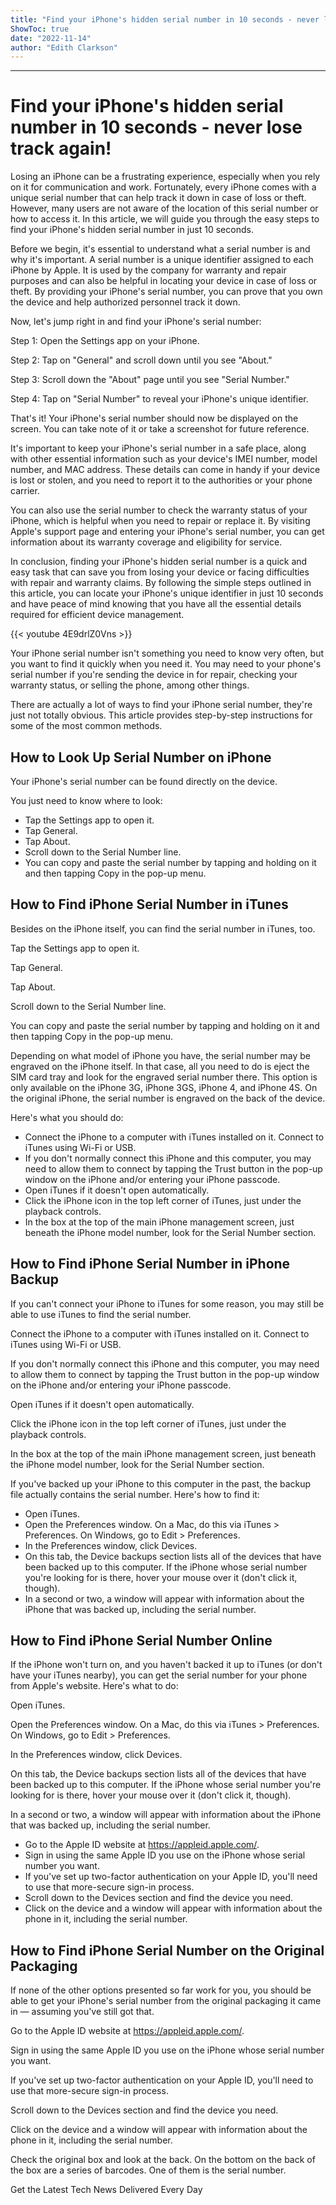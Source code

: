 ```yaml
---
title: "Find your iPhone's hidden serial number in 10 seconds - never lose track again!"
ShowToc: true 
date: "2022-11-14"
author: "Edith Clarkson"
---
```

*****
# Find your iPhone's hidden serial number in 10 seconds - never lose track again!

Losing an iPhone can be a frustrating experience, especially when you rely on it for communication and work. Fortunately, every iPhone comes with a unique serial number that can help track it down in case of loss or theft. However, many users are not aware of the location of this serial number or how to access it. In this article, we will guide you through the easy steps to find your iPhone's hidden serial number in just 10 seconds.

Before we begin, it's essential to understand what a serial number is and why it's important. A serial number is a unique identifier assigned to each iPhone by Apple. It is used by the company for warranty and repair purposes and can also be helpful in locating your device in case of loss or theft. By providing your iPhone's serial number, you can prove that you own the device and help authorized personnel track it down.

Now, let's jump right in and find your iPhone's serial number:

Step 1: Open the Settings app on your iPhone.

Step 2: Tap on "General" and scroll down until you see "About."

Step 3: Scroll down the "About" page until you see "Serial Number."

Step 4: Tap on "Serial Number" to reveal your iPhone's unique identifier.

That's it! Your iPhone's serial number should now be displayed on the screen. You can take note of it or take a screenshot for future reference.

It's important to keep your iPhone's serial number in a safe place, along with other essential information such as your device's IMEI number, model number, and MAC address. These details can come in handy if your device is lost or stolen, and you need to report it to the authorities or your phone carrier.

You can also use the serial number to check the warranty status of your iPhone, which is helpful when you need to repair or replace it. By visiting Apple's support page and entering your iPhone's serial number, you can get information about its warranty coverage and eligibility for service.

In conclusion, finding your iPhone's hidden serial number is a quick and easy task that can save you from losing your device or facing difficulties with repair and warranty claims. By following the simple steps outlined in this article, you can locate your iPhone's unique identifier in just 10 seconds and have peace of mind knowing that you have all the essential details required for efficient device management.

{{< youtube 4E9drlZ0Vns >}} 




Your iPhone serial number isn't something you need to know very often, but you want to find it quickly when you need it. You may need to your phone's serial number if you're sending the device in for repair, checking your warranty status, or selling the phone, among other things.

 

There are actually a lot of ways to find your iPhone serial number, they're just not totally obvious. This article provides step-by-step instructions for some of the most common methods.

 
##   How to Look Up Serial Number on iPhone  
 

Your iPhone's serial number can be found directly on the device.

 

You just need to know where to look:

 
- Tap the Settings app to open it.
 - Tap General.
 - Tap About.
 - Scroll down to the Serial Number line.
 - You can copy and paste the serial number by tapping and holding on it and then tapping Copy in the pop-up menu.

 
##   How to Find iPhone Serial Number in iTunes  
 

Besides on the iPhone itself, you can find the serial number in iTunes, too.

 

Tap the Settings app to open it.

 

Tap General.

 

Tap About.

 

Scroll down to the Serial Number line.

 

You can copy and paste the serial number by tapping and holding on it and then tapping Copy in the pop-up menu.

 
Depending on what model of iPhone you have, the serial number may be engraved on the iPhone itself. In that case, all you need to do is eject the SIM card tray and look for the engraved serial number there. This option is only available on the iPhone 3G, iPhone 3GS, iPhone 4, and iPhone 4S. On the original iPhone, the serial number is engraved on the back of the device.
 

Here's what you should do:

 
- Connect the iPhone to a computer with iTunes installed on it. Connect to iTunes using Wi-Fi or USB.
 - If you don't normally connect this iPhone and this computer, you may need to allow them to connect by tapping the Trust button in the pop-up window on the iPhone and/or entering your iPhone passcode.
 - Open iTunes if it doesn't open automatically.
 - Click the iPhone icon in the top left corner of iTunes, just under the playback controls.
 - In the box at the top of the main iPhone management screen, just beneath the iPhone model number, look for the Serial Number section.

 
##   How to Find iPhone Serial Number in iPhone Backup  
 

If you can't connect your iPhone to iTunes for some reason, you may still be able to use iTunes to find the serial number.

 

Connect the iPhone to a computer with iTunes installed on it. Connect to iTunes using Wi-Fi or USB.

 
If you don't normally connect this iPhone and this computer, you may need to allow them to connect by tapping the Trust button in the pop-up window on the iPhone and/or entering your iPhone passcode.
 

Open iTunes if it doesn't open automatically.

 

Click the iPhone icon in the top left corner of iTunes, just under the playback controls.

 

In the box at the top of the main iPhone management screen, just beneath the iPhone model number, look for the Serial Number section.

 

If you've backed up your iPhone to this computer in the past, the backup file actually contains the serial number. Here's how to find it:

 
- Open iTunes.
 - Open the Preferences window. On a Mac, do this via iTunes > Preferences. On Windows, go to Edit > Preferences.
 - In the Preferences window, click Devices.
 - On this tab, the Device backups section lists all of the devices that have been backed up to this computer. If the iPhone whose serial number you're looking for is there, hover your mouse over it (don't click it, though).
 - In a second or two, a window will appear with information about the iPhone that was backed up, including the serial number.

 
##   How to Find iPhone Serial Number Online  
 

If the iPhone won't turn on, and you haven't backed it up to iTunes (or don't have your iTunes nearby), you can get the serial number for your phone from Apple's website. Here's what to do:

 

Open iTunes.

 

Open the Preferences window. On a Mac, do this via iTunes > Preferences. On Windows, go to Edit > Preferences.

 

In the Preferences window, click Devices.

 

On this tab, the Device backups section lists all of the devices that have been backed up to this computer. If the iPhone whose serial number you're looking for is there, hover your mouse over it (don't click it, though).

 

In a second or two, a window will appear with information about the iPhone that was backed up, including the serial number.

 
- Go to the Apple ID website at https://appleid.apple.com/.
 - Sign in using the same Apple ID you use on the iPhone whose serial number you want.
 - If you've set up two-factor authentication on your Apple ID, you'll need to use that more-secure sign-in process.
 - Scroll down to the Devices section and find the device you need.
 - Click on the device and a window will appear with information about the phone in it, including the serial number.

 
##   How to Find iPhone Serial Number on the Original Packaging  
 

If none of the other options presented so far work for you, you should be able to get your iPhone's serial number from the original packaging it came in — assuming you've still got that.

 

Go to the Apple ID website at https://appleid.apple.com/.

 

Sign in using the same Apple ID you use on the iPhone whose serial number you want.

 
If you've set up two-factor authentication on your Apple ID, you'll need to use that more-secure sign-in process.
 

Scroll down to the Devices section and find the device you need.

 

Click on the device and a window will appear with information about the phone in it, including the serial number.

 

Check the original box and look at the back. On the bottom on the back of the box are a series of barcodes. One of them is the serial number.

 

Get the Latest Tech News Delivered Every Day



